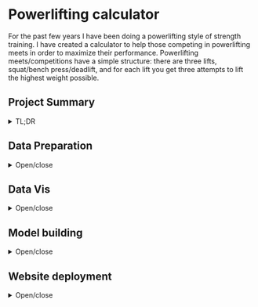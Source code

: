 Powerlifting calculator
================
For the past few years I have been doing a powerlifting style of
strength training. I have created a calculator to help those competing
in powerlifting meets in order to maximize their performance.
Powerlifting meets/competitions have a simple structure: there are three
lifts, squat/bench press/deadlift, and for each lift you get three
attempts to lift the highest weight possible.

## Project Summary

<details>

<summary>TL;DR</summary>

<ul>

<li>

Created a [website](https://bdt833.shinyapps.io/Powerlifting_Calc/)
using Shiny to help powerlifters predict and visualize their competition
lift attempts

</li>

<li>

Discovered that bench press attempts are 10-15% more likely to fail as
compared with squat or deadlift, suggesting bench press requires better
training or better strategy in competition

</li>

<li>

Feature engineered metrics to judge overall strength of lifters by
combining two standard benchmarks, Wilks/Dots coefficient and weight
lifted:bodyweight ratio

</li>

<li>

Optimized Linear, Elastic Net, and Random Forest regressors using
Tidymodels to choose the most accurate predictive model

</li>

</ul>

</details>

## Data Preparation

<details>

<summary>Open/close</summary>

Open Powerlifting is a great platform that collects global data on
powerlifting meets, hosted
[here](https://github.com/sstangl/openpowerlifting-static/raw/gh-pages/openpowerlifting-latest.zip).
Data was extracted and loaded into R:

``` r
library(tidyverse)
library(naniar)

powerlifting <- read_csv("openpowerlifting-2020-10-16.csv", 
                         col_types = "cfffdfffdfddddddddddddddddfddddffffDffff")

miss_var_summary(powerlifting) %>% as.data.frame() #convert to data.frame to view non-truncated results
```

    ##            variable  n_miss   pct_miss
    ## 1          Squat4Kg 2110489 99.7385659
    ## 2       Deadlift4Kg 2101762 99.3261409
    ## 3          Bench4Kg 2101176 99.2984474
    ## 4          Squat3Kg 1624863 76.7886046
    ## 5          Squat2Kg 1609760 76.0748594
    ## 6          Squat1Kg 1603646 75.7859208
    ## 7       Deadlift3Kg 1577455 74.5481732
    ## 8       Deadlift2Kg 1550635 73.2807000
    ## 9       Deadlift1Kg 1538770 72.7199777
    ## 10         Bench3Kg 1340146 63.3333034
    ## 11         Bench2Kg 1313809 62.0886560
    ## 12         Bench1Kg 1303229 61.5886610
    ## 13          Country 1042303 49.2576870
    ## 14              Age  886464 41.8929680
    ## 15   BirthYearClass  831286 39.2853379
    ## 16 ParentFederation  811616 38.3557630
    ## 17     Best3SquatKg  688194 32.5230232
    ## 18         AgeClass  678603 32.0697668
    ## 19        MeetState  584444 27.6199527
    ## 20  Best3DeadliftKg  579130 27.3688210
    ## 21           Tested  574609 27.1551653
    ## 22         Goodlift  337146 15.9330177
    ## 23         MeetTown  255475 12.0733679
    ## 24     Best3BenchKg  252501 11.9328211
    ## 25             Dots  173514  8.2000131
    ## 26            Wilks  173514  8.2000131
    ## 27     Glossbrenner  173514  8.2000131
    ## 28          TotalKg  154561  7.3043226
    ## 29     BodyweightKg   28921  1.3667634
    ## 30    WeightClassKg   24481  1.1569356
    ## 31         Division    2694  0.1273144
    ## 32             Name       0  0.0000000
    ## 33              Sex       0  0.0000000
    ## 34            Event       0  0.0000000
    ## 35        Equipment       0  0.0000000
    ## 36            Place       0  0.0000000
    ## 37       Federation       0  0.0000000
    ## 38             Date       0  0.0000000
    ## 39      MeetCountry       0  0.0000000
    ## 40         MeetName       0  0.0000000

This shows us that some identifier variables (Name, Sex, Event, Date,
etc) have no missing data, but there is a substantial amount of missing
data in other descriptors. Luckily, a large majority of these
descriptors are not of interested, so I’ll drop the irrelevant ones:

``` r
pl_filter <- powerlifting %>% select(-Country, -BirthYearClass, -Federation, -Date,
                                     -MeetCountry, -MeetState, -MeetName, -Goodlift, 
                                     -Glossbrenner, -Division, -ParentFederation, -MeetTown)

#check missing data again, this time using both graphical and textual representations
miss_var_summary(pl_filter) %>% as.data.frame()
```

    ##           variable  n_miss  pct_miss
    ## 1         Squat4Kg 2110489 99.738566
    ## 2      Deadlift4Kg 2101762 99.326141
    ## 3         Bench4Kg 2101176 99.298447
    ## 4         Squat3Kg 1624863 76.788605
    ## 5         Squat2Kg 1609760 76.074859
    ## 6         Squat1Kg 1603646 75.785921
    ## 7      Deadlift3Kg 1577455 74.548173
    ## 8      Deadlift2Kg 1550635 73.280700
    ## 9      Deadlift1Kg 1538770 72.719978
    ## 10        Bench3Kg 1340146 63.333303
    ## 11        Bench2Kg 1313809 62.088656
    ## 12        Bench1Kg 1303229 61.588661
    ## 13             Age  886464 41.892968
    ## 14    Best3SquatKg  688194 32.523023
    ## 15        AgeClass  678603 32.069767
    ## 16 Best3DeadliftKg  579130 27.368821
    ## 17          Tested  574609 27.155165
    ## 18    Best3BenchKg  252501 11.932821
    ## 19            Dots  173514  8.200013
    ## 20           Wilks  173514  8.200013
    ## 21         TotalKg  154561  7.304323
    ## 22    BodyweightKg   28921  1.366763
    ## 23   WeightClassKg   24481  1.156936
    ## 24            Name       0  0.000000
    ## 25             Sex       0  0.000000
    ## 26           Event       0  0.000000
    ## 27       Equipment       0  0.000000
    ## 28           Place       0  0.000000

``` r
gg_miss_var(pl_filter)
```

![](project_files/figure-gfm/unnamed-chunk-3-1.png)<!-- -->

The variables corresponding to the individual lifts contain a vast
majority of the missing data because many of the lifts only list the
TotalKg lifted. I am interested in the weights of the individual lifts,
and since there is no way to impute missing data, I will simply drop
entries with missing values. Further, I am only interested in the “SBD”
event, which has all three lifts.

``` r
pl_filter2 <- pl_filter %>% filter(Event == "SBD") %>% 
  filter(is.na(Squat1Kg) == F, is.na(Bench1Kg) == F, is.na(Deadlift1Kg) == F) %>%
  filter(is.na(Squat2Kg) == F, is.na(Bench2Kg) == F, is.na(Deadlift2Kg) == F) %>% 
  filter(is.na(Squat3Kg) == F, is.na(Bench3Kg) == F, is.na(Deadlift3Kg) == F) %>%
  filter(is.na(Best3SquatKg) == F, is.na(Best3BenchKg) == F, is.na(Best3DeadliftKg) == F) %>% 
  filter(Place != "DQ", Place != "DD", Place != "NS") %>% #remove no-shows/disqualified lifters 
  select(-Event, -Place)

nrow(pl_filter2)/nrow(pl_filter) #only 20% of the data remains
```

    ## [1] 0.2017352

Let’s check the summary statistics and go from there:

``` r
summary(pl_filter2)
```

    ##      Name           Sex              Equipment           Age       
    ##  Length:426876      M :294055   Single-ply:112305   Min.   : 0.00  
    ##  Class :character   F :132811   Multi-ply : 17153   1st Qu.:20.50  
    ##  Mode  :character   Mx:    10   Unlimited :     6   Median :25.50  
    ##                                 Wraps     : 59791   Mean   :29.21  
    ##                                 Raw       :237621   3rd Qu.:35.00  
    ##                                 Straps    :     0   Max.   :92.50  
    ##                                                     NA's   :63060  
    ##     AgeClass       BodyweightKg    WeightClassKg       Squat1Kg     
    ##  24-34  :125471   Min.   : 19.00   93     : 30798   Min.   :-500.0  
    ##  20-23  : 81079   1st Qu.: 66.50   83     : 29638   1st Qu.:  92.5  
    ##  18-19  : 35141   Median : 81.10   90     : 26627   Median : 145.0  
    ##  35-39  : 26278   Mean   : 82.67   82.5   : 26009   Mean   : 120.3  
    ##  16-17  : 25461   3rd Qu.: 95.80   75     : 24934   3rd Qu.: 200.0  
    ##  (Other): 79997   Max.   :244.40   (Other):287353   Max.   : 555.0  
    ##  NA's   : 53449   NA's   :535      NA's   :  1517                   
    ##     Squat2Kg         Squat3Kg          Squat4Kg       Best3SquatKg  
    ##  Min.   :-580.0   Min.   :-600.50   Min.   :-550.0   Min.   : 10.0  
    ##  1st Qu.:  82.5   1st Qu.:-150.00   1st Qu.:-158.1   1st Qu.:125.0  
    ##  Median : 145.0   Median : 115.00   Median : 105.0   Median :175.0  
    ##  Mean   : 102.7   Mean   :  42.04   Mean   :  27.2   Mean   :178.8  
    ##  3rd Qu.: 202.5   3rd Qu.: 192.50   3rd Qu.: 182.5   3rd Qu.:222.5  
    ##  Max.   : 547.5   Max.   : 552.50   Max.   : 505.5   Max.   :555.0  
    ##                                     NA's   :423961                  
    ##     Bench1Kg          Bench2Kg          Bench3Kg           Bench4Kg     
    ##  Min.   :-425.50   Min.   :-575.00   Min.   :-575.000   Min.   :-440.0  
    ##  1st Qu.:  57.50   1st Qu.:  45.00   1st Qu.:-120.000   1st Qu.:-128.0  
    ##  Median : 100.00   Median :  92.50   Median : -50.000   Median : -50.0  
    ##  Mean   :  86.92   Mean   :  64.16   Mean   :  -6.463   Mean   :  -7.3  
    ##  3rd Qu.: 135.00   3rd Qu.: 135.00   3rd Qu.: 115.000   3rd Qu.: 117.5  
    ##  Max.   : 425.00   Max.   : 385.00   Max.   : 425.500   Max.   : 330.0  
    ##                                                         NA's   :424235  
    ##   Best3BenchKg    Deadlift1Kg      Deadlift2Kg      Deadlift3Kg     
    ##  Min.   :  6.8   Min.   :-390.0   Min.   :-435.0   Min.   :-587.50  
    ##  1st Qu.: 72.5   1st Qu.: 125.0   1st Qu.: 120.0   1st Qu.:-202.50  
    ##  Median :113.4   Median : 180.0   Median : 177.5   Median : 120.00  
    ##  Mean   :115.4   Mean   : 164.2   Mean   : 138.4   Mean   :  20.34  
    ##  3rd Qu.:147.5   3rd Qu.: 220.0   3rd Qu.: 230.0   3rd Qu.: 205.00  
    ##  Max.   :425.5   Max.   : 415.0   Max.   : 433.5   Max.   : 432.50  
    ##                                                                     
    ##   Deadlift4Kg     Best3DeadliftKg    TotalKg            Dots       
    ##  Min.   :-440.0   Min.   : 15.9   Min.   :  38.6   Min.   : 28.36  
    ##  1st Qu.:-190.0   1st Qu.:147.5   1st Qu.: 347.5   1st Qu.:308.16  
    ##  Median : 117.5   Median :200.0   Median : 490.0   Median :359.47  
    ##  Mean   :  18.3   Mean   :197.5   Mean   : 491.8   Mean   :363.39  
    ##  3rd Qu.: 190.0   3rd Qu.:241.0   3rd Qu.: 610.0   3rd Qu.:414.45  
    ##  Max.   : 440.5   Max.   :433.5   Max.   :1275.5   Max.   :771.36  
    ##  NA's   :422603                                    NA's   :535     
    ##      Wilks         Tested      
    ##  Min.   : 28.23   Yes :330066  
    ##  1st Qu.:306.61   NA's: 96810  
    ##  Median :357.68                
    ##  Mean   :361.76                
    ##  3rd Qu.:412.57                
    ##  Max.   :765.33                
    ##  NA's   :535

``` r
#remove data categories with too low of a sample size and do some feature engineering
pl_filter3 <- pl_filter2 %>% 
  mutate(Tested = as.factor(ifelse(is.na(Tested) == F, "Yes", "No"))) %>% #NA values = untested
  filter((Equipment != "Straps" & Equipment != "Unlimited"), Sex != "Mx") %>% 
  mutate(Squat2J = (abs(Squat2Kg) - abs(Squat1Kg))) %>% #variables to show the jumps from attempt 1 to 2
  mutate(Bench2J = (abs(Bench2Kg) - abs(Bench1Kg))) %>% 
  mutate(Dead2J = (abs(Deadlift2Kg) - abs(Deadlift1Kg))) %>%
  mutate(Squat3J = (abs(Squat3Kg) - abs(Squat2Kg))) %>% #same but with attempt 2 to 3
  mutate(Bench3J = (abs(Bench3Kg) - abs(Bench2Kg))) %>% 
  mutate(Dead3J = (abs(Deadlift3Kg) - abs(Deadlift2Kg))) %>%
  mutate(Squat1SF = ifelse(Squat1Kg > 0, 1, 0), 
         Squat2SF = ifelse(Squat2Kg > 0, 1, 0), 
         Squat3SF = ifelse(Squat3Kg > 0, 1, 0)) %>% #dummy variable for success of lift
  mutate(Bench1SF = ifelse(Bench1Kg > 0, 1, 0), 
         Bench2SF = ifelse(Bench2Kg > 0, 1, 0), 
         Bench3SF = ifelse(Bench3Kg > 0, 1, 0)) %>%
  mutate(Deadlift1SF = ifelse(Deadlift1Kg > 0, 1, 0), 
         Deadlift2SF = ifelse(Deadlift2Kg > 0, 1, 0), 
         Deadlift3SF = ifelse(Deadlift3Kg > 0, 1, 0)) %>%
  mutate_at(c("Squat1Kg", "Squat2Kg", "Squat3Kg", 
              "Bench1Kg", "Bench2Kg", "Bench3Kg", 
              "Deadlift1Kg", "Deadlift2Kg", "Deadlift3Kg"), ~abs(.)) #negative numbers = failed lifts

#refactor Sex, Equipment groups
pl_filter3$Sex <- factor(pl_filter3$Sex)
pl_filter3$Equipment <- factor(pl_filter3$Equipment)
```

There is still a lot of work to do. There are some entries without an
age, age class, bodyweight, or weight class; I could potentially impute
the data from age class and weight class, or vice versa, but I will
simply drop age/weight class and missing bodyweight values. There are a
substantial amount of “ageless” competitors, so I will use an indicator
number of age = 0 to signify that the value is missing. Further, there
are some typos or data entry issues that I will filter out.

``` r
pl_filter3 %>% filter(Age < 16) %>% ggplot(aes(TotalKg)) + geom_histogram(bins = 30) 
```

![](project_files/figure-gfm/unnamed-chunk-6-1.png)<!-- -->

It’s a bit unrealistic for lifters under 16 to have lifted over 500kg.
I’ll change the age of anyone under 16 to have age = 0. In addition, I
will create a bodyweight ratio variable and scale bodyweight ratio,
Wilks score, and Dots score so as to be comparable to each other. Then,
I create a compiled Dots and compiled Wilks score by averaging the
scaled bodyweight ratio and respective score value. Dots and Wilks
scores are absolute numbers that are used to compare your strength to
other lifters; a higher number is better.

``` r
#change any NAs to 0 and change any lifter under age 16 to have age = 0 
pl_filter3$Age[is.na(pl_filter3$Age) == T] <- 0
pl_filter3$Age[pl_filter3$Age < 16] <- 0

pl_filter4 <- pl_filter3 %>% select(-AgeClass, -WeightClassKg) %>%
  filter(!is.na(BodyweightKg) == T, !is.na(TotalKg) == T) %>%
  filter(Squat2J < 100, Bench2J < 100, Dead2J < 100) %>% #unlikely that anyone will jump 100kg+ between attempts
  filter(Squat3J < 100, Bench3J < 100, Dead3J < 100) %>%
  mutate(BwRatio = TotalKg / BodyweightKg) %>% #weight lifted:bodyweight ratio
  mutate(WilksRaw = Wilks, BwRRaw = BwRatio, DotsRaw = Dots) %>% 
  mutate_at(c("Wilks", "BwRatio", "Dots"), 
            ~(scale(.) %>% as.vector)) %>% #scale Wilks/Dots/BwRatio and save the raw values
  mutate(CompWilks = (Wilks + BwRatio)/2, CompDots = (Dots + BwRatio)/2) #create a composite score  

miss_var_summary(pl_filter4)
```

    ## # A tibble: 45 x 3
    ##    variable     n_miss pct_miss
    ##    <chr>         <int>    <dbl>
    ##  1 Bench4Kg     423332     99.4
    ##  2 Squat4Kg     423059     99.3
    ##  3 Deadlift4Kg  421699     99.0
    ##  4 Name              0      0  
    ##  5 Sex               0      0  
    ##  6 Equipment         0      0  
    ##  7 Age               0      0  
    ##  8 BodyweightKg      0      0  
    ##  9 Squat1Kg          0      0  
    ## 10 Squat2Kg          0      0  
    ## # ... with 35 more rows

``` r
#some minor feature engineering left
pl_noage <- pl_filter4 %>% filter(Age == 0)

pl_final <- pl_filter4 %>% filter(Age != 0)
```

Finally\! Our data is looking nice and clean except for attempt 4. These
are reserved for world-record breaking lift attempts, and these numbers
will be left in for now. The Wilks and Dots scores are coefficients used
to compare lifters among different weightclasses and genders, and a
higher number is better. There has been [recent
research](https://drive.google.com/drive/folders/1-0rE_GbYWVum7U1UfpR0XWiFR9ZNbXWJ)
showing that Dots score is a fairer metric, but I have included both.
Now, onto some visualizations/interesting statistics.

</details>

## Data Vis

<details>

<summary>Open/close</summary>

First, I want to see the overall success rate of each lift for the three
attempts in competition. Below is the code outlining that:

``` r
library(ggplot2)
library(ggpubr)
#find the success rate of each lift for each attempt
lifts_SF <- as_tibble(as.data.frame(matrix(c(mean(pl_final$Squat1SF), mean(pl_final$Bench1SF), mean(pl_final$Deadlift1SF), 
                               mean(pl_final$Squat2SF), mean(pl_final$Bench2SF), mean(pl_final$Deadlift2SF),
                               mean(pl_final$Squat3SF), mean(pl_final$Bench3SF), mean(pl_final$Deadlift3SF)),
                             byrow = T, nrow = 3)))
lifts_SF <- lifts_SF %>% gather("Lift", "Ratio")
lifts_SF$Lift <- c(rep("Squat", 3), rep("Bench", 3), rep("Deadlift", 3))
lifts_SF$Attempt <- rep(c(1,2,3), 3)

#plot
lifts_SF %>% ggplot(aes(Attempt, Ratio, col = Lift)) + 
  geom_point() + 
  geom_line()
```

![](project_files/figure-gfm/unnamed-chunk-9-1.png)<!-- -->

It looks like on attempts 1 and 2, the lifts are fairly well-balanced
for success ratio. Bench press suffers from a much lower ratio of
success on lift 3, though. This could mean either lifters already get a
successful lift they are comfortable with on lift 2 and overreach on
lift 3, or that lifters should in general aim for a safer lift attempt
on lift 3.

Next, I will look at the top 0.1% of powerlifters for each Equipment
category and get some idea of their strength metrics (Dots score,
bodyweight ratio). The top powerlifters were those with the highest
compiled Dots score.

``` r
#find the top 0.1% of powerlifters for each of the categories below, measured by compiled Dots score 
pl_top001 <- pl_final %>% 
  group_by(Sex, Tested, Equipment) %>% 
  slice_max(order_by = CompDots, prop = 0.001) %>% 
  ungroup 

#list of top lifters in raw category
pl_top001 %>% select(Name, CompDots, Dots, BwRatio, Equipment, BodyweightKg) %>% 
  filter(Equipment == "Raw") %>% 
  select(-Equipment) %>% 
  arrange(desc(CompDots)) %>% 
  print(n=30)
```

    ## # A tibble: 194 x 5
    ##    Name               CompDots  Dots BwRatio BodyweightKg
    ##    <chr>                 <dbl> <dbl>   <dbl>        <dbl>
    ##  1 Andrzej Stanaszek      3.18  2.69    3.67         51.3
    ##  2 Sergey Fedosienko      3.07  2.63    3.51         58.5
    ##  3 Andrzej Stanaszek      3.04  2.55    3.53         51.4
    ##  4 Andrzej Stanaszek      3.04  2.55    3.52         51.2
    ##  5 Sergey Fedosienko      3.01  2.56    3.45         58.2
    ##  6 Andrzej Stanaszek      3.00  2.51    3.49         50.6
    ##  7 Sergey Fedosienko      2.99  2.55    3.43         58.6
    ##  8 Andrzej Stanaszek      2.97  2.48    3.46         49.9
    ##  9 Sergey Fedosienko      2.97  2.53    3.41         58.4
    ## 10 Sergey Fedosienko      2.97  2.52    3.41         57.6
    ## 11 Sergey Fedosienko      2.96  2.52    3.40         58.2
    ## 12 Marianna Gasparyan     2.95  3.40    2.50         56  
    ## 13 John Haack             2.94  3.00    2.88         89.6
    ## 14 John Haack             2.89  2.95    2.84         89.7
    ## 15 Michael Estrella       2.87  2.54    3.20         67.3
    ## 16 Andrzej Stanaszek      2.87  2.38    3.35         50.2
    ## 17 Andrzej Stanaszek      2.85  2.38    3.33         52.8
    ## 18 Jesse Norris           2.82  2.87    2.76         89.7
    ## 19 Taylor Atwood          2.81  2.58    3.04         73.8
    ## 20 Taylor Atwood          2.80  2.57    3.04         73.5
    ## 21 Andrzej Stanaszek      2.78  2.30    3.26         51.3
    ## 22 Andrzej Stanaszek      2.77  2.29    3.25         51.6
    ## 23 Andrzej Stanaszek      2.76  2.28    3.24         51.4
    ## 24 Michael Estrella       2.74  2.40    3.07         67.1
    ## 25 Keith McHoney          2.73  2.41    3.05         68.3
    ## 26 Stefanie Cohen         2.72  3.12    2.31         54.8
    ## 27 Jawon Garrison         2.71  2.62    2.80         82.2
    ## 28 Charles Okpoko         2.70  2.34    3.05         65.8
    ## 29 Sergey Fedosienko      2.69  2.25    3.12         58.6
    ## 30 Taylor Atwood          2.67  2.44    2.91         73.8
    ## # ... with 164 more rows

A couple of interesting things here. The top two athletes in the Raw
equipment class are both dwarfs. Their lower body weight, range of
motion, and better leverage allow for some incredibly impressive lifts.
Lower weight athletes dominate by having a higher bodyweight ratio, but
there are some impressive competitors like John Haack and Marianna
Gasparyan that have stellar Dots scores.

Below are two plots examining the raw Dots score and raw bodyweight
ratio of the top 0.1% of lifters. The first plot shows that a majority
of the elite powerlifters weigh around 70kg or less. You can see in the
second plot that the single-/multi-ply group have a much larger raw Dots
score *and* bodyweight ratio compared to all other equipment categories,
making them unique in the powerlifting world.

``` r
#plots
pl_top001 %>% ggplot(aes(BwRRaw, DotsRaw, col = BodyweightKg)) + 
  geom_point() + 
  scale_color_gradient(low = "blue", high = "red") + 
  facet_wrap(~ Equipment)
```

![](project_files/figure-gfm/unnamed-chunk-11-1.png)<!-- -->

``` r
pl_top001 %>% ggplot(aes(BwRRaw, DotsRaw, col = Equipment)) +
    geom_point() +
    scale_color_viridis_d(option = "plasma")
```

![](project_files/figure-gfm/unnamed-chunk-11-2.png)<!-- -->

</details>

## Model building

<details>

<summary>Open/close</summary>

Before modeling, I want to take a look at the data’s correlation matrix,
as shown below.

``` r
library(corrplot)
#select only independent variables of interest for correlation analysis
pl_corr <- pl_final %>% select(Age, BodyweightKg, Squat1Kg, Squat2Kg, 
                               Squat3Kg, Bench1Kg, Bench2Kg, Bench3Kg, 
                               Deadlift1Kg, Deadlift2Kg, Deadlift3Kg, TotalKg)
pl_cor_matrix <- cor(pl_corr)

corrplot(pl_cor_matrix, type = "lower", tl.col = "black", tl.srt = 45)
```

![](project_files/figure-gfm/unnamed-chunk-13-1.png)<!-- -->

Except age, this data is all correlated and the variables in each lift
category are highly linear. Simple linear regression, elastic net
regression, and random forest regression are three common algorithms
employed in predictive modeling. I will use the squat data to evaluate
predictive model performance on the three lifts categories. In doing so,
a smaller subset of data using only successful lifts will be used for
predicting, as I want to create models to emulate the most successful
powerlifters. The regressive models will be fit using R’s tidymodels
library, which acts as a unified modeling framework similar to Python’s
scikit-learn.

``` r
library(tidymodels)
pl_model <- pl_final %>% 
  filter(Squat1SF == 1, Squat2SF == 1, Bench1SF == 1, Bench2SF == 1, Deadlift1SF == 1, Deadlift2SF == 1)

#create split data included train and test sets
set.seed(2222)
pl_split <- initial_split(pl_model, strata = Equipment)
pl_train <- training(pl_split)
pl_test <- testing(pl_split)

#create 10-fold cross-validation set
set.seed(4444)
pl_cv_fold <- vfold_cv(pl_train, v = 10)

#create a recipe
S1Kg_rcp <- recipe(Squat1Kg ~ Squat3Kg + Age + Sex + BodyweightKg + Equipment, data = pl_train_small) %>%
  step_dummy(all_nominal(), -all_outcomes())

#start with linear model
lm_model <- linear_reg() %>%
  set_engine("lm")

#create workflow for model

S1Kg_wf_lm <- workflow() %>%
  add_model(lm_model) %>%
  add_recipe(S1Kg_rcp)

#fitting the 10-fold cv data into the workflow
S1Kg_resamples_lm <- S1Kg_wf_lm %>%
  fit_resamples(pl_cv_fold)

#checking the rmse for LM, which = 6.73
S1Kg_resamples_lm %>% collect_metrics()


#next, the GLM model
glm_model <- linear_reg(penalty = tune(), mixture = tune()) %>% 
  set_engine('glmnet')

glm_wf <- workflow() %>%
  add_model(glm_model) %>%
  add_recipe(S1Kg_rcp)

#create a set of parameters to use for elastic net tuning
glm_set <- parameters(penalty(range = c(-5,1), trans = log10_trans()),
                       mixture())

glm_grid <- grid_regular(glm_set, levels = c(7, 5))
ctrl <- control_grid(save_pred = TRUE, verbose = TRUE)

set.seed(123)
glm_tune <- tune_grid(glm_wf,
            resamples = pl_cv_fold,
            grid = glm_grid,
            metrics = metric_set(rmse),
            control = ctrl)

best_glm <- select_best(glm_tune, metric = "rmse")

#again find the RMSE, this time ~6.75
glm_wf %>% finalize_workflow(best_glm) %>% fit_resamples(pl_cv_fold) %>% collect_metrics()


#random forest model, repeating the same steps as the LM, using extratrees to decrease training time
ranger_model <- rand_forest(seed = 1, splitrule = "extratrees") %>%
  set_engine("ranger") %>%
  set_mode("regression")

ranger_wf <- workflow() %>%
  add_model(pl_ranger) %>%
  add_recipe(S1Kg_rcp)

#rmse is 16.4 this time, which is pretty bad; with its low speed, RF will not be considered
ranger_wf %>% fit_resamples(pl_cv_fold) %>% collect_metrics()
```

Elastic net and linear regression have similar results of RMSE ≈ 6.75,
while random forests are a lot more error-prone with RMSE = 16.4 under
default settings. Random forests are slow to train on this data set, and
I do not require information about variable importance, so I forgo any
further tuning of the model. Elastic net and linear regression give the
same results, but linear regression was the model I used because it is
the fastest and simplest to fit and train. These models were only
evaluated for predicting Squat1Kg, but due to the highly correlated
nature of the data, it is safe to employ the same model framework for
predicting the others lifts.

Having said all of this, the linear model is almost superfluous; the
lifts can generally (and more simply) be calculated by taking 90% and
95% of attempt 3 to calculate attempt 1 and 2, respectively.

</details>

## Website deployment

<details>

<summary>Open/close</summary>

Before deploying the website, models for each attempt need to be fit and
stripped down to reduce disk size. The dataset also needs to be stripped
down. Lastly, I create some additional information to be loaded in with
the Shiny app.

``` r
library(strip) #removes extra baggage from LM models, keeps only predictive information
Squat1Kg_model <- lm(Squat1Kg ~ Squat3Kg + Age + Sex + BodyweightKg + Equipment, data = pl_model)
Squat1Kg_model <- strip(Squat1Kg_model, keep = "predict")

Squat2Kg_model <- lm(Squat2Kg ~ Squat3Kg + Age + Sex + BodyweightKg + Equipment, data = pl_model)
Squat2Kg_model <- strip(Squat2Kg_model, keep = "predict")

Bench1Kg_model <- lm(Bench1Kg ~ Bench3Kg + Age + Sex + BodyweightKg + Equipment, data = pl_model)
Bench1Kg_model <- strip(Bench1Kg_model, keep = "predict")

Bench2Kg_model <- lm(Bench2Kg ~ Bench3Kg + Age + Sex + BodyweightKg + Equipment, data = pl_model)
Bench2Kg_model <- strip(Bench2Kg_model, keep = "predict")

Deadlift1Kg_model <- lm(Deadlift1Kg ~ Deadlift3Kg + Age + Sex + BodyweightKg + Equipment, data = pl_model)
Deadlift1Kg_model <- strip(Deadlift1Kg_model, keep = "predict")

Deadlift2Kg_model <- lm(Deadlift2Kg ~ Deadlift3Kg + Age + Sex + BodyweightKg + Equipment, data = pl_model)
Deadlift2Kg_model <- strip(Deadlift2Kg_model, keep = "predict")

#create initial data.frame with random info
user_info <- setNames(data.frame(20, factor("M"), 70, factor("Single-ply"), 140, 100, 185), 
                      c("Age", "Sex", "BodyweightKg", "Equipment", "Squat3Kg", "Bench3Kg", "Deadlift3Kg"))

#create full data.frame (includes 0 age group) with only relevant lift information
pl_web_clean <- pl_filter4 %>% select(-Best3SquatKg, -Best3BenchKg, -Best3DeadliftKg, 
                                      -Dots, -Wilks, -Tested, -BwRatio, -WilksRaw, -BwRRaw, 
                                      -DotsRaw, -CompWilks, -CompDots, -Squat2J, -Bench2J, -Dead2J, 
                                      -Squat3J, -Bench3J, -Dead3J, -Squat4Kg, -Bench4Kg, -Deadlift4Kg)


#find lifts that only have >100 lift attempts for that weight to find the common lifts for visualizations
squat_sampsize <- pl_web_clean %>% 
  group_by(Squat3Kg) %>% 
  summarize(Sample_Size = n()) %>% 
  filter(Sample_Size > 100)

bench_sampsize <- pl_web_clean %>% 
  group_by(Bench3Kg) %>% 
  summarize(Sample_Size = n()) %>% 
  filter(Sample_Size > 100)

deadlift_sampsize <- pl_web_clean %>% 
  group_by(Deadlift3Kg) %>% 
  summarize(Sample_Size = n()) %>% 
  filter(Sample_Size > 100)

#create a top 1% lifter group
pl_top01 <- pl_final %>% 
  group_by(Sex, Tested, Equipment) %>% 
  slice_max(order_by = CompDots, prop = 0.01) %>% 
  ungroup %>% select(Name, Sex, Equipment, Age, BodyweightKg, Squat4Kg, 
                     Best3SquatKg, Bench4Kg, Best3BenchKg, Deadlift4Kg, 
                     Best3DeadliftKg, TotalKg, DotsRaw, BwRRaw, CompDots, Tested) 

#save this as an .RData file to be loaded into the web app
save(Squat1Kg_model, Squat2Kg_model, Bench1Kg_model, Bench2Kg_model, Deadlift1Kg_model, 
     Deadlift2Kg_model, pl_web_clean, squat_sampsize, bench_sampsize, deadlift_sampsize, 
     user_info, pl_top01, file = "PL_Web.RData")
```

The dataset pl\_web\_clean has data from the age = 0 group of lifters,
but this information is used only for plotting lift information and
calculating success rate of certain lifts.

</details>
